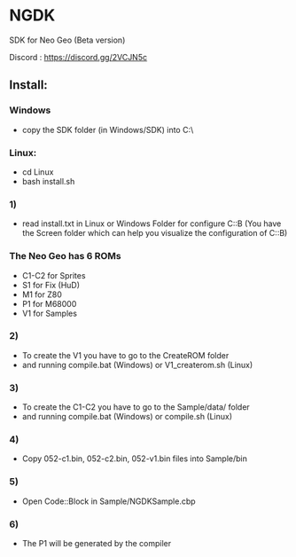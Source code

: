 # NGDK
SDK for Neo Geo (Beta version)

Discord : https://discord.gg/2VCJN5c

## Install:
### Windows
- copy the SDK folder (in Windows/SDK) into C:\

### Linux:
- cd Linux
- bash install.sh

### 1)
- read install.txt in Linux or Windows Folder for configure C::B (You have the Screen folder which can help you visualize the configuration of C::B)

### The Neo Geo has 6 ROMs
- C1-C2 for Sprites
- S1 for Fix (HuD)
- M1 for Z80
- P1 for M68000
- V1 for Samples

### 2)
- To create the V1 you have to go to the CreateROM folder
- and running compile.bat (Windows) or V1_createrom.sh (Linux)

### 3)
- To create the C1-C2 you have to go to the Sample/data/ folder
- and running compile.bat (Windows) or compile.sh (Linux)

### 4)
- Copy 052-c1.bin, 052-c2.bin, 052-v1.bin files into Sample/bin

### 5)
- Open Code::Block in Sample/NGDKSample.cbp

### 6)
- The P1 will be generated by the compiler

